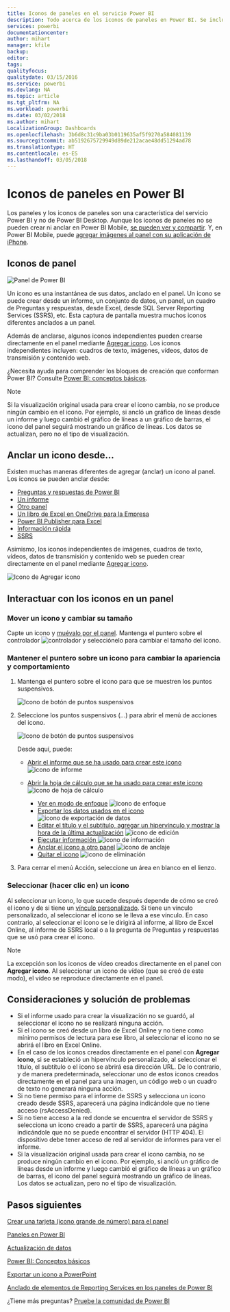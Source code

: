 ```yaml
---
title: Iconos de paneles en el servicio Power BI
description: Todo acerca de los iconos de paneles en Power BI. Se incluyen los iconos que se crean desde SQL Server Reporting Services (SSRS).
services: powerbi
documentationcenter: 
author: mihart
manager: kfile
backup: 
editor: 
tags: 
qualityfocus: 
qualitydate: 03/15/2016
ms.service: powerbi
ms.devlang: NA
ms.topic: article
ms.tgt_pltfrm: NA
ms.workload: powerbi
ms.date: 03/02/2018
ms.author: mihart
LocalizationGroup: Dashboards
ms.openlocfilehash: 3b6d8c31c9ba03b0119635af5f9270a584081139
ms.sourcegitcommit: ab5192675729949d89de212acae48dd51294ad78
ms.translationtype: HT
ms.contentlocale: es-ES
ms.lasthandoff: 03/05/2018
---
```

# <a name="dashboard-tiles-in-power-bi"></a>Iconos de paneles en Power BI
Los paneles y los iconos de paneles son una característica del servicio Power BI y no de Power BI Desktop. Aunque los iconos de paneles no se pueden crear ni anclar en Power BI Mobile, [se pueden ver y compartir](mobile-tiles-in-the-mobile-apps.md). Y, en Power BI Mobile, puede [agregar imágenes al panel con su aplicación de iPhone](mobile-iphone-app-get-started.md).

## <a name="dashboard-tiles"></a>Iconos de panel
![Panel de Power BI](media/service-dashboard-tiles/power-bi-dashboard.png)

Un icono es una instantánea de sus datos, anclado en el panel. Un icono se puede crear desde un informe, un conjunto de datos, un panel, un cuadro de Preguntas y respuestas, desde Excel, desde SQL Server Reporting Services (SSRS), etc.  Esta captura de pantalla muestra muchos iconos diferentes anclados a un panel.

Además de anclarse, algunos iconos independientes pueden crearse directamente en el panel mediante [Agregar icono](service-dashboard-add-widget.md). Los iconos independientes incluyen: cuadros de texto, imágenes, vídeos, datos de transmisión y contenido web.

¿Necesita ayuda para comprender los bloques de creación que conforman Power BI?  Consulte [Power BI: conceptos básicos](service-basic-concepts.md).

> [!NOTE]
> Si la visualización original usada para crear el icono cambia, no se produce ningún cambio en el icono.  Por ejemplo, si ancló un gráfico de líneas desde un informe y luego cambió el gráfico de líneas a un gráfico de barras, el icono del panel seguirá mostrando un gráfico de líneas. Los datos se actualizan, pero no el tipo de visualización.
> 
> 

## <a name="pin-a-tile-from"></a>Anclar un icono desde...
Existen muchas maneras diferentes de agregar (anclar) un icono al panel. Los iconos se pueden anclar desde:

* [Preguntas y respuestas de Power BI](service-dashboard-pin-tile-from-q-and-a.md)
* [Un informe](service-dashboard-pin-tile-from-report.md)
* [Otro panel](service-pin-tile-to-another-dashboard.md)
* [Un libro de Excel en OneDrive para la Empresa](service-dashboard-pin-tile-from-excel.md)
* [Power BI Publisher para Excel](publisher-for-excel.md)
* [Información rápida](service-insights.md)
* [SSRS](https://msdn.microsoft.com/library/mt604784.aspx)

Asimismo, los iconos independientes de imágenes, cuadros de texto, vídeos, datos de transmisión y contenido web se pueden crear directamente en el panel mediante [Agregar icono](service-dashboard-add-widget.md).

  ![Icono de Agregar icono](media/service-dashboard-tiles/add_widgetnew.png)

## <a name="interacting-with-tiles-on-a-dashboard"></a>Interactuar con los iconos en un panel
### <a name="move-and-resize-a-tile"></a>Mover un icono y cambiar su tamaño
Capte un icono y [muévalo por el panel](service-dashboard-edit-tile.md). Mantenga el puntero sobre el controlador ![controlador](media/service-dashboard-tiles/resize-handle.jpg) y selecciónelo para cambiar el tamaño del icono.

### <a name="hover-over-a-tile-to-change-the-appearance-and-behavior"></a>Mantener el puntero sobre un icono para cambiar la apariencia y comportamiento
1. Mantenga el puntero sobre el icono para que se muestren los puntos suspensivos.
   
    ![Icono de botón de puntos suspensivos](media/service-dashboard-tiles/ellipses_new.png)
2. Seleccione los puntos suspensivos (...) para abrir el menú de acciones del icono.
   
    ![Icono de botón de puntos suspensivos](media/service-dashboard-tiles/power-bi-tile-menu.png)
   
    Desde aquí, puede:
   
   * [Abrir el informe que se ha usado para crear este icono ](service-reports.md) ![icono de informe](media/service-dashboard-tiles/chart-icon.jpg)  
   
   * [Abrir la hoja de cálculo que se ha usado para crear este icono ](service-reports.md) ![icono de hoja de cálculo](media/service-dashboard-tiles/power-bi-open-worksheet.png)  
     
     * [Ver en modo de enfoque](service-focus-mode.md) ![icono de enfoque](media/service-dashboard-tiles/fullscreen-icon.jpg)  
     * [Exportar los datos usados en el icono](power-bi-visualization-export-data.md) ![icono de exportación de datos](media/service-dashboard-tiles/export-icon.png)
     * [Editar el título y el subtítulo, agregar un hipervínculo y mostrar la hora de la última actualización](service-dashboard-edit-tile.md) ![icono de edición](media/service-dashboard-tiles/pencil-icon.jpg)
     * [Ejecutar información ](service-insights.md) ![icono de información](media/service-dashboard-tiles/power-bi-insights.png)
     * [Anclar el icono a otro panel](service-pin-tile-to-another-dashboard.md)
       ![icono de anclaje](media/service-dashboard-tiles/pin-icon.jpg)
     * [Quitar el icono](service-dashboard-edit-tile.md)
     ![icono de eliminación](media/service-dashboard-tiles/trash-icon.png)
3. Para cerrar el menú Acción, seleccione un área en blanco en el lienzo.

### <a name="select-click-a-tile"></a>Seleccionar (hacer clic en) un icono
Al seleccionar un icono, lo que sucede después depende de cómo se creó el icono y de si tiene un [vínculo personalizado](service-dashboard-edit-tile.md). Si tiene un vínculo personalizado, al seleccionar el icono se le lleva a ese vínculo. En caso contrario, al seleccionar el icono se le dirigirá al informe, al libro de Excel Online, al informe de SSRS local o a la pregunta de Preguntas y respuestas que se usó para crear el icono.

> [!NOTE]
> La excepción son los iconos de vídeo creados directamente en el panel con **Agregar icono**. Al seleccionar un icono de vídeo (que se creó de este modo), el vídeo se reproduce directamente en el panel.   
> 
> 

## <a name="considerations-and-troubleshooting"></a>Consideraciones y solución de problemas
* Si el informe usado para crear la visualización no se guardó, al seleccionar el icono no se realizará ninguna acción.
* Si el icono se creó desde un libro de Excel Online y no tiene como mínimo permisos de lectura para ese libro, al seleccionar el icono no se abrirá el libro en Excel Online.
* En el caso de los iconos creados directamente en el panel con **Agregar icono**, si se estableció un hipervínculo personalizado, al seleccionar el título, el subtítulo o el icono se abrirá esa dirección URL.  De lo contrario, y de manera predeterminada, seleccionar uno de estos iconos creados directamente en el panel para una imagen, un código web o un cuadro de texto no generará ninguna acción.
* Si no tiene permiso para el informe de SSRS y selecciona un icono creado desde SSRS, aparecerá una página indicándole que no tiene acceso (rsAccessDenied).
* Si no tiene acceso a la red donde se encuentra el servidor de SSRS y selecciona un icono creado a partir de SSRS, aparecerá una página indicándole que no se puede encontrar el servidor (HTTP 404). El dispositivo debe tener acceso de red al servidor de informes para ver el informe.
* Si la visualización original usada para crear el icono cambia, no se produce ningún cambio en el icono.  Por ejemplo, si ancló un gráfico de líneas desde un informe y luego cambió el gráfico de líneas a un gráfico de barras, el icono del panel seguirá mostrando un gráfico de líneas. Los datos se actualizan, pero no el tipo de visualización.

## <a name="next-steps"></a>Pasos siguientes
[Crear una tarjeta (icono grande de número) para el panel](power-bi-visualization-card.md)

[Paneles en Power BI](service-dashboards.md)  

[Actualización de datos](refresh-data.md)

[Power BI: Conceptos básicos](service-basic-concepts.md)

[Exportar un icono a PowerPoint](http://blogs.msdn.com/b/powerbidev/archive/2015/09/28/integrating-power-bi-tiles-into-office-documents.aspx)

[Anclado de elementos de Reporting Services en los paneles de Power BI](https://msdn.microsoft.com/library/mt604784.aspx)

¿Tiene más preguntas? [Pruebe la comunidad de Power BI](http://community.powerbi.com/)

